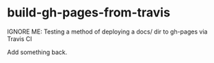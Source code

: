 # build-gh-pages-from-travis
IGNORE ME: Testing a method of deploying a docs/ dir to gh-pages via Travis CI

Add something back.
